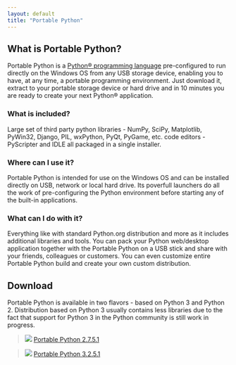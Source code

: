 ```yaml
---
layout: default
title: "Portable Python"
---
```

## What is Portable Python?
Portable Python is a [Python® programming language](http://Python.org/ "Python® programming language") pre-configured to run directly on the Windows OS from any USB storage device, enabling you to have, at any time, a portable programming environment. Just download it, extract to your portable storage device or hard drive and in 10 minutes you are ready to create your next Python® application.

### What is included?
Large set of third party python libraries - NumPy, SciPy, Matplotlib, PyWin32, Django, PIL, wxPython, PyQt, PyGame, etc.  code editors - PyScripter and IDLE all packaged in a single installer.

### Where can I use it?
Portable Python is intended for use on the Windows OS and can be installed directly on USB, network or local hard drive. Its poverfull launchers do all the work of pre-configuring the Python environment before starting any of the built-in applications.

### What can I do with it?
Everything like with standard Python.org distribution and more as it includes additional libraries and tools. You can pack your Python web/desktop application together with the Portable Python on a USB stick and share with your friends, colleagues or customers. You can even customize entire Portable Python build and create your own custom distribution.

## Download
Portable Python is available in two flavors - based on Python 3 and Python 2. Distribution based on Python 3 usually contains less libraries due to the fact that support for Python 3 in the Python community is still work in progress.

> ![][dllogo] [Portable Python 2.7.5.1]({{site.url}}/wiki/PortablePython2.7.5.1/ "Download Portable Python 2.7.5.1") 

> ![][dllogo] [Portable Python 3.2.5.1]({{site.url}}/wiki/PortablePython3.2.5.1/ "Download Portable Python 3.2.5.1")

[dllogo]: {{site.url}}/images/download.png


